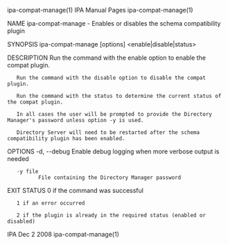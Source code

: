ipa-compat-manage(1)                                                                           IPA Manual Pages                                                                          ipa-compat-manage(1)



NAME
       ipa-compat-manage - Enables or disables the schema compatibility plugin

SYNOPSIS
       ipa-compat-manage [options] <enable|disable|status>

DESCRIPTION
       Run the command with the enable option to enable the compat plugin.

       Run the command with the disable option to disable the compat plugin.

       Run the command with the status to determine the current status of the compat plugin.

       In all cases the user will be prompted to provide the Directory Manager's password unless option -y is used.

       Directory Server will need to be restarted after the schema compatibility plugin has been enabled.


OPTIONS
       -d, --debug
              Enable debug logging when more verbose output is needed

       -y file
              File containing the Directory Manager password

EXIT STATUS
       0 if the command was successful

       1 if an error occurred

       2 if the plugin is already in the required status (enabled or disabled)



IPA                                                                                               Dec 2 2008                                                                             ipa-compat-manage(1)

